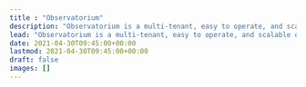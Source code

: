 ```yaml
---
title : "Observatorium"
description: "Observatorium is a multi-tenant, easy to operate, and scalable open source observability \"distribution\", allowing you to ingest, store, and use common observability signals like metrics, logs and traces."
lead: "Observatorium is a multi-tenant, easy to operate, and scalable open source observability \"distribution\", allowing you to ingest, store, and use common observability signals like metrics, logs and traces."
date: 2021-04-30T09:45:00+00:00
lastmod: 2021-04-30T09:45:00+00:00
draft: false
images: []
---
```

